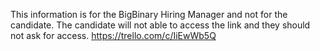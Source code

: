 This information is for the BigBinary Hiring Manager and not for the candidate. 
The candidate will not able to access the link and they should not ask for access. 
https://trello.com/c/IiEwWb5Q
